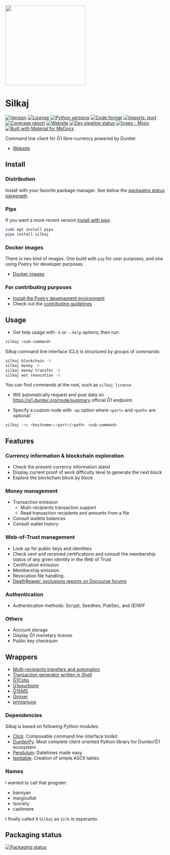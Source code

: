 <img src="https://git.duniter.org/clients/python/silkaj/raw/main/docs/images/silkaj_logo.svg" width="250" />

# Silkaj

[![Version](https://img.shields.io/pypi/v/silkaj.svg)](https://pypi.python.org/pypi/silkaj)
[![License](https://img.shields.io/pypi/l/silkaj.svg)](https://pypi.python.org/pypi/silkaj)
[![Python versions](https://img.shields.io/pypi/pyversions/silkaj.svg?logo=python&label=Python&logoColor=gold)](https://pypi.python.org/pypi/silkaj)
[![Code format](https://img.shields.io/badge/code%20style-black-000000.svg)](https://github.com/psf/black)
[![Imports: isort](https://img.shields.io/badge/%20imports-isort-%231674b1?style=flat&labelColor=ef8336)](https://pycqa.github.io/isort/)
[![Coverage report](https://git.duniter.org/clients/python/silkaj/badges/main/coverage.svg)](https://silkaj.duniter.org/latest/coverage/)
[![Website](https://img.shields.io/website/https/silkaj.duniter.org.svg)](https://silkaj.duniter.org)
[![Dev pipeline status](https://git.duniter.org/clients/python/silkaj/badges/main/pipeline.svg)](https://git.duniter.org/clients/python/silkaj/)
[![types - Mypy](https://img.shields.io/badge/types-Mypy-blue.svg)](http://www.mypy-lang.org/)
[![Built with Material for MkDocs](https://img.shields.io/badge/Material_for_MkDocs-526CFE?style=for-the-badge&logo=MaterialForMkDocs&logoColor=white)](https://squidfunk.github.io/mkdocs-material/)

Command line client for Ğ1 libre-currency powered by Duniter

- [Website](https://silkaj.duniter.org)

## Install

### Distribution

Install with your favorite package manager. See below the [packaging status paragraph](#packaging-status).

### Pipx

If you want a more recent version [install with pipx](https://silkaj.duniter.org/latest/install/):

```bash
sudo apt install pipx
pipx install silkaj
```

### Docker images

There is two kind of images. One build with `pip` for user purposes, and one using Poetry for developer purposes.

- [Docker images](https://silkaj.duniter.org/latest/contributing/container_usage/)

### For contributing purposes

- [Install the Poetry development environment](https://silkaj.duniter.org/latest/contributing/install_poetry/)
- Check out the [contributing guidelines](https://silkaj.duniter.org/latest/contributing/)

## Usage

- Get help usage with `-h` or `--help` options, then run:

```bash
silkaj <sub-command>
```

Silkaj command line interface (CLI) is structured by groups of commands:

```sh
silkaj blockchain -h
silkaj money -h
silkaj money transfer -h
silkaj wot revocation -h
```

You can find commands at the root, such as `silkaj license`

- Will automatically request and post data on https://g1.duniter.org/node/summary official Ğ1 endpoint.

- Specify a custom node with `-ep` option where `<port>` and `<path>` are optional:

```bash
silkaj -ep <hostname>:<port>/<path> <sub-command>
```

## Features

### Currency information & blockchain exploration

- Check the present currency information stand
- Display current proof of work difficulty level to generate the next block
- Explore the blockchain block by block

### Money management

- Transaction emission
    - Multi-recipients transaction support
    - Read transaction recipients and amounts from a file
- Consult wallets balances
- Consult wallet history

### Web-of-Trust management

- Look up for public keys and identities
- Check sent and received certifications and consult the membership status of any given identity in the Web of Trust
- Certification emission
- Membership emission
- Revocation file handling
- [DeathReaper: exclusions reports on Discourse forums](https://silkaj.duniter.org/latest/usage/deathreaper/)

### Authentication

- Authentication methods: Scrypt, Seedhex, PubSec, and (E)WIF

### Others

- Account storage
- Display Ğ1 monetary license
- Public key checksum

## Wrappers

- [Multi-recipients transfers and automation](https://silkaj.duniter.org/latest/usage/multi-recipients_transfers_and_automation)
- [Transaction generator written in Shell](https://gitlab.com/jytou/tgen)
- [Ğ1Cotis](https://git.duniter.org/matograine/g1-cotis)
- [G1pourboire](https://git.duniter.org/matograine/g1pourboire)
- [Ğ1SMS](https://git.duniter.org/clients/G1SMS/)
- [Ğmixer](https://git.duniter.org/tuxmain/gmixer-py/)
- [printqrjune](https://github.com/jbar/printqrjune)

### Dependencies

Silkaj is based on following Python modules:

- [Click](https://click.palletsprojects.com/): Composable command line interface toolkit
- [DuniterPy](https://git.duniter.org/clients/python/duniterpy/): Most complete client oriented Python library for Duniter/Ğ1 ecosystem
- [Pendulum](https://pendulum.eustace.io/): Datetimes made easy
- [texttable](https://github.com/foutaise/texttable/): Creation of simple ASCII tables

### Names

I wanted to call that program:

- bamiyan
- margouillat
- lsociety
- cashmere

I finally called it `Silkaj` as `Silk` in esperanto.

## Packaging status

[![Packaging status](https://repology.org/badge/vertical-allrepos/silkaj.svg?columns=2)](https://repology.org/project/silkaj/versions)
